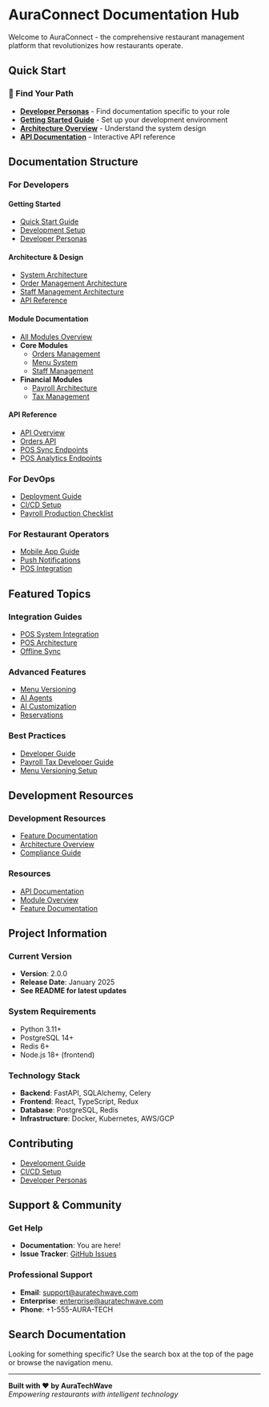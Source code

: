 # AuraConnect Documentation Hub

Welcome to AuraConnect - the comprehensive restaurant management platform that revolutionizes how restaurants operate.

## Quick Start

### 🎯 Find Your Path
- **[Developer Personas](guides/developer-personas.md)** - Find documentation specific to your role
- **[Getting Started Guide](guides/getting-started.md)** - Set up your development environment
- **[Architecture Overview](architecture/README.md)** - Understand the system design
- **[API Documentation](api/README.md)** - Interactive API reference

## Documentation Structure

### For Developers

#### Getting Started
- [Quick Start Guide](guides/getting-started.md)
- [Development Setup](dev/README.md)
- [Developer Personas](guides/developer-personas.md)

#### Architecture & Design
- [System Architecture](architecture/README.md)
- [Order Management Architecture](dev/architecture/order_management_architecture.md)
- [Staff Management Architecture](dev/architecture/staff_management_architecture.md)
- [API Reference](api/README.md)

#### Module Documentation
- [All Modules Overview](modules/README.md)
- **Core Modules**
  - [Orders Management](modules/orders/README.md)
  - [Menu System](modules/menu/README.md)
  - [Staff Management](modules/staff/README.md)
- **Financial Modules**
  - [Payroll Architecture](feature_docs/payroll/architecture.md)
  - [Tax Management](feature_docs/tax/README.md)

#### API Reference
- [API Overview](api/README.md)
- [Orders API](modules/orders/api-reference.md)
- [POS Sync Endpoints](api/pos_sync_endpoints.md)
- [POS Analytics Endpoints](api/pos_analytics_endpoints.md)

### For DevOps

- [Deployment Guide](deployment/README.md)
- [CI/CD Setup](dev/CI_CD_SETUP.md)
- [Payroll Production Checklist](modules/payroll/production-checklist.md)

### For Restaurant Operators

- [Mobile App Guide](feature_docs/mobile/README.md)
- [Push Notifications](feature_docs/mobile/push-notifications.md)
- [POS Integration](feature_docs/pos_integration/README.md)

## Featured Topics

### Integration Guides
- [POS System Integration](feature_docs/pos_integration/README.md)
- [POS Architecture](feature_docs/pos_integration/architecture.md)
- [Offline Sync](feature_docs/offline_sync/README.md)

### Advanced Features
- [Menu Versioning](guides/features/menu-versioning-architecture.md)
- [AI Agents](feature_docs/ai_agents/README.md)
- [AI Customization](feature_docs/ai_customization/README.md)
- [Reservations](feature_docs/reservation/README.md)

### Best Practices
- [Developer Guide](dev/README.md)
- [Payroll Tax Developer Guide](dev/payroll_tax_developer_guide.md)
- [Menu Versioning Setup](guides/features/menu-versioning-setup.md)

## Development Resources

### Development Resources
- [Feature Documentation](feature_docs/README.md)
- [Architecture Overview](dev/architecture/global_architecture_overview.md)
- [Compliance Guide](feature_docs/compliance/README.md)

### Resources
- [API Documentation](api/README.md)
- [Module Overview](modules/README.md)
- [Feature Documentation](feature_docs/README.md)

## Project Information

### Current Version
- **Version**: 2.0.0
- **Release Date**: January 2025
- **See README for latest updates**

### System Requirements
- Python 3.11+
- PostgreSQL 14+
- Redis 6+
- Node.js 18+ (frontend)

### Technology Stack
- **Backend**: FastAPI, SQLAlchemy, Celery
- **Frontend**: React, TypeScript, Redux
- **Database**: PostgreSQL, Redis
- **Infrastructure**: Docker, Kubernetes, AWS/GCP

## Contributing

- [Development Guide](dev/README.md)
- [CI/CD Setup](dev/CI_CD_SETUP.md)
- [Developer Personas](guides/developer-personas.md)

## Support & Community

### Get Help
- **Documentation**: You are here!
- **Issue Tracker**: [GitHub Issues](https://github.com/AuraTechWave/auraconnectai/issues)

### Professional Support
- **Email**: support@auratechwave.com
- **Enterprise**: enterprise@auratechwave.com
- **Phone**: +1-555-AURA-TECH

## Search Documentation

Looking for something specific? Use the search box at the top of the page or browse the navigation menu.

---

**Built with ❤️ by AuraTechWave**  
*Empowering restaurants with intelligent technology*